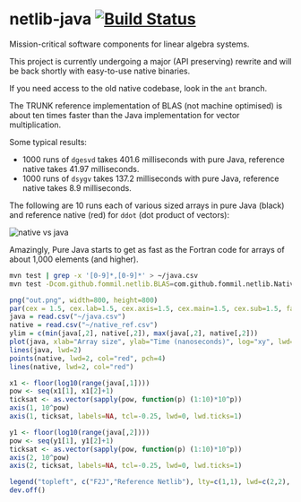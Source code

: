 netlib-java [![Build Status](https://travis-ci.org/fommil/netlib-java.png?branch=master)](https://travis-ci.org/fommil/netlib-java)
===========

Mission-critical software components for linear algebra systems.

This project is currently undergoing a major (API preserving) rewrite and will be back shortly with easy-to-use native binaries.

If you need access to the old native codebase, look in the `ant` branch.

The TRUNK reference implementation of BLAS (not machine optimised)
is about ten times faster than the Java implementation for vector multiplication.

Some typical results:

* 1000 runs of `dgesvd` takes 401.6 milliseconds with pure Java, reference native takes 41.97 milliseconds.
* 1000 runs of `dsygv` takes 137.2 milliseconds with pure Java, reference native takes 8.9 milliseconds.

The following are 10 runs each of various sized arrays in pure Java (black) and reference native (red) for `ddot` (dot product of vectors):

![native vs java](http://i43.tinypic.com/2dr5gew.png)

Amazingly, Pure Java starts to get as fast as the Fortran code for arrays of about 1,000 elements (and higher).

```sh
mvn test | grep -x '[0-9]*,[0-9]*' > ~/java.csv
mvn test -Dcom.github.fommil.netlib.BLAS=com.github.fommil.netlib.NativeRefBLAS -Dcom.github.fommil.netlib.LAPACK=com.github.fommil.netlib.NativeRefLAPACK | grep -x '[0-9]*,[0-9]*' > ~/native_ref.csv
```

```R
png("out.png", width=800, height=800)
par(cex = 1.5, cex.lab=1.5, cex.axis=1.5, cex.main=1.5, cex.sub=1.5, family="Palatino")
java = read.csv("~/java.csv")
native = read.csv("~/native_ref.csv")
ylim = c(min(java[,2], native[,2]), max(java[,2], native[,2]))
plot(java, xlab="Array size", ylab="Time (nanoseconds)", log="xy", lwd=2, pch=4, xaxt="n", yaxt="n", ylim=ylim, main="ddot Performance")
lines(java, lwd=2)
points(native, lwd=2, col="red", pch=4)
lines(native, lwd=2, col="red")

x1 <- floor(log10(range(java[,1])))
pow <- seq(x1[1], x1[2]+1)
ticksat <- as.vector(sapply(pow, function(p) (1:10)*10^p))
axis(1, 10^pow)
axis(1, ticksat, labels=NA, tcl=-0.25, lwd=0, lwd.ticks=1)

y1 <- floor(log10(range(java[,2])))
pow <- seq(y1[1], y1[2]+1)
ticksat <- as.vector(sapply(pow, function(p) (1:10)*10^p))
axis(2, 10^pow)
axis(2, ticksat, labels=NA, tcl=-0.25, lwd=0, lwd.ticks=1)

legend("topleft", c("F2J","Reference Netlib"), lty=c(1,1), lwd=c(2,2), col=c("black","red"), bty="n")
dev.off()
```
